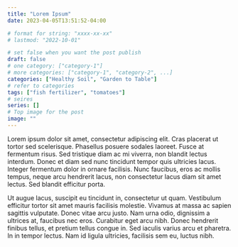 ```yaml
---
title: "Lorem Ipsum"
date: 2023-04-05T13:51:52-04:00

# format for string: "xxxx-xx-xx"
# lastmod: "2022-10-01"

# set false when you want the post publish
draft: false
# one category: ["category-1"] 
# more categories: ["category-1", "category-2", ...]
categories: ["Healthy Soil", "Garden to Table"]
# refer to categories
tags: ["fish fertilizer", "tomatoes"]
# seires
series: []
# Top image for the post
image: ""
---
```



Lorem ipsum dolor sit amet, consectetur adipiscing elit. Cras placerat ut tortor sed scelerisque. Phasellus posuere sodales laoreet. Fusce at fermentum risus. Sed tristique diam ac mi viverra, non blandit lectus interdum. Donec et diam sed nunc tincidunt tempor quis ultricies lacus. Integer fermentum dolor in ornare facilisis. Nunc faucibus, eros ac mollis tempus, neque arcu hendrerit lacus, non consectetur lacus diam sit amet lectus. Sed blandit efficitur porta.

<!--more-->

Ut augue lacus, suscipit eu tincidunt in, consectetur ut quam. Vestibulum efficitur tortor sit amet mauris facilisis molestie. Vivamus at massa ac sapien sagittis vulputate. Donec vitae arcu justo. Nam urna odio, dignissim a ultrices at, faucibus nec eros. Curabitur eget arcu nibh. Donec hendrerit finibus tellus, et pretium tellus congue in. Sed iaculis varius arcu et pharetra. In in tempor lectus. Nam id ligula ultricies, facilisis sem eu, luctus nibh.
